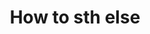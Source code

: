 ---
layout: default
title: How to sth else
parent: Trados Studio 2021
grand_parent: User guide
nav_order: 1
---